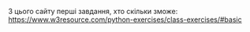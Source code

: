 З цього сайту перші завдання, хто скільки зможе:
https://www.w3resource.com/python-exercises/class-exercises/#basic
